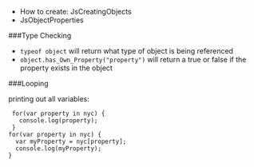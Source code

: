 * How to create: JsCreatingObjects  
* JsObjectProperties

###Type Checking

* `typeof object` will return what type of object is being referenced
* `object.has_Own_Property("property")` will return a true or false if the property exists in the object

###Looping

printing out all variables:

     for(var property in nyc) {
       console.log(property);
     }
    for(var property in nyc) {
      var myProperty = nyc[property];
      console.log(myProperty);
    }
